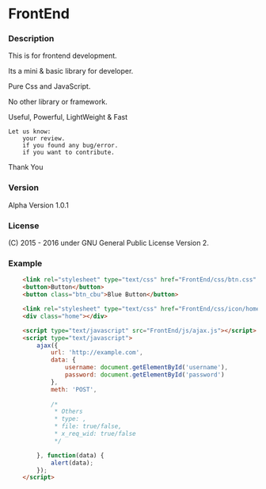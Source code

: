# FrontEnd

### Description
This is for frontend development.

Its a mini & basic library for developer.

Pure Css and JavaScript. 

No other library or framework.

Useful, Powerful, LightWeight & Fast

    Let us know:
        your review.
        if you found any bug/error.
        if you want to contribute. 

Thank You

### Version 
Alpha Version 1.0.1

### License
(C) 2015 - 2016
under GNU General Public License Version 2.

### Example
```html
	<link rel="stylesheet" type="text/css" href="FrontEnd/css/btn.css"  />
	<button>Button</button>
	<button class="btn_cbu">Blue Button</button>

	<link rel="stylesheet" type="text/css" href="FrontEnd/css/icon/home.css"  />
	<div class="home"></div>

	<script type="text/javascript" src="FrontEnd/js/ajax.js"></script>
	<script type="text/javascript">
		ajax({
			url: 'http://example.com',
			data: {
				username: document.getElementById('username'),
				password: document.getElementById('password')
			},
			meth: 'POST',
			
			/*
			 * Others
			 * type: ,
			 * file: true/false,
			 * x_req_wid: true/false
			 */

		}, function(data) {
			alert(data);
		});
	</script>
```